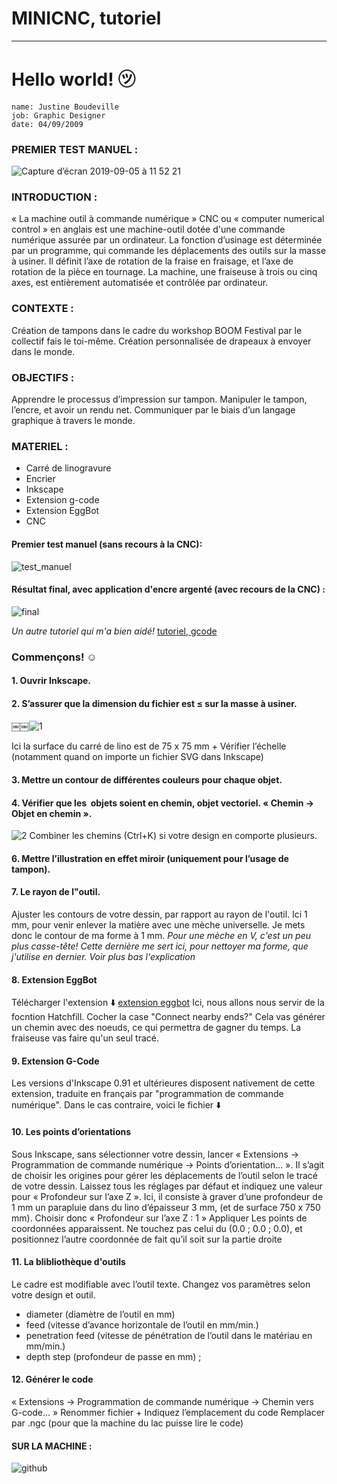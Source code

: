 # MINICNC, tutoriel
---

# Hello world! ㋡

    name: Justine Boudeville
    job: Graphic Designer
    date: 04/09/2009 
    


### PREMIER TEST MANUEL :
![Capture d’écran 2019-09-05 à 11 52 21](https://user-images.githubusercontent.com/54895357/64331800-c0ba6180-cfd3-11e9-9b52-30a5128ebc4c.png)


### INTRODUCTION : 
« La machine outil à commande numérique » CNC ou « computer numerical control » en anglais est une machine-outil dotée d'une commande numérique assurée par un ordinateur. La fonction d’usinage est déterminée par un programme, qui commande les déplacements des outils sur la masse à usiner. Il définit l’axe de rotation de la fraise en fraisage, et l’axe de rotation de la pièce en tournage. La machine, une fraiseuse à trois ou cinq axes, est entièrement automatisée et contrôlée par ordinateur.

### CONTEXTE :
Création de tampons dans le cadre du workshop BOOM Festival par le collectif fais le toi-même.
Création personnalisée de drapeaux à envoyer dans le monde. 
### OBJECTIFS : 
Apprendre le processus d’impression sur tampon.
Manipuler le tampon, l’encre, et avoir un rendu net.
Communiquer par le biais d’un langage graphique à travers le monde. 

### MATERIEL :
- Carré de linogravure
- Encrier
- Inkscape
- Extension g-code
- Extension EggBot
- CNC

#### Premier test manuel (sans recours à la CNC):
![test_manuel](https://00e9e64bacfbcbaf37b68069ff8d1c9af2ce3e8acfb757ba01-apidata.googleusercontent.com/download/storage/v1/b/tuto_minicnc/o/Capture%20d%E2%80%99e%CC%81cran%202019-09-04%20a%CC%80%2016.17.23.png?qk=AD5uMEtJD8UQu0eMgrqaT130LpndE5WITo6m0F962yc0dF-TYAgFh0-CxhfJ5tb9fspqUmQlzaQrd4SxgDM6v807X3knL9Tsn2e4UKGGHEaY9VyPs51tYJpoyWb4RAnjyRQgFk7Fd1eAVu1J2PYxDxKgbS7PZt6bSbzAXDDQleuRKO4PcejQj5_9PtpWgErU758Ba1uPT0_KgyUTg4_e8t65Pi5u-u7uLOhBnr4YUaxtygtbDCp3yY-VK9ZwYPbhKo4etnw-eizuqisZLFglObVFKwbv6g9LqEo8y__YUfQqFoRdqkBG2Hd39s_q50ONQiXLiBC7CWtZpF2fa9CEet49F6WHldM0CD0zRLLzL4wsoBwTDmvrV_4kyMwIhhSElsyFNjrAJ_EsRUiMs4HV_xzOtICnwHerc4HczB1Qbryw-ugPjNbJhIERrXI1s0vju2BONCBB9gaqSZLkynnGiS3sIcB0-FM4oXKwntVA90hKwxPxk_vE3elq2npZDJIKSMOHU8Kn3YmTQ1Y4L9iMxwCGBAR6sJ5l6DrOpfygcPtFUkr8-kTAUb347wds5-I4O6JjFqLj89RO__5oO80yz3q_pMUNMT6OUwHp4__4a1cpbW81805SP_0o8kRJY8d2fvPiijZUy2ACcZOUrGOA6CLxF3zQSdDk3jRkDAsXY_CgHC8JUPUA9NANh2_fD1TYVdKIrd8J3NISfBCjNvFTwmKxPyJntqrLTMMX5vK7rfqGlUu-0N7_ec1YpSDQy0ndRM0sSEOS-9GCafewUjaR6kM44rauCQP98R56osTMdMlxHixLe2x___FCZhA_CeJlJ41QVJBbhPj3le-FZswvY-H0nVqKV1Pb4mTf0SrgNJ5AG4a65o2JTKg)

#### Résultat final, avec application d'encre argenté (avec recours de la CNC) :
![final](https://00e9e64bac4dbf50ca2d9cf8c5da070eef1997640d4cb79cbc-apidata.googleusercontent.com/download/storage/v1/b/tuto_minicnc/o/IMG_20190904_141643.jpg?qk=AD5uMEt9WPYfx3_ZCpeqYBt1HguK_29Q-vIId6Hq5B4QHu97S3-36YK4NUAVz953AvH2REI-b8qKPqdMquJilwhGs3Fj-3AXYk98QiSRXfU28HdLhGUc_vcn9J9ivaiwl1ITQ5K34eomWwbcbQYWOA5-I8zR33SJ3DLc9eldbMTuc75T7bp_5STAmptZ7XuLoYOV3gMF9n88LVfaDATL_VfzYeJzreAEFCrEcm7zwudKuonREfRWVJi7kJt49ViEhxf4fWRQ8TWPkipeSNP04bACZxUQv6dbX86NWJENlz9-zvktjwHwkyyRtdxP2LQD6yrjyfZ7VuatGtjUbWfk5cLJ2E0IDdh8O_U6aJUgZvg3Rh75jV_lgCfVyUmGxpwcBlZENQRm9R2Yp0LGjOK4LpHLOiIZ4c03azGu85NO__mqMEoqoG1-1BVhTSD_IIyc2_DSQTuaw51FUj9W_uQ7oKpIB5ufTTmtThGOzUbdqcnWeWuRWeIdQ_RjKTddHOEjM2h-UcLnsBnTyV01XckoMxgtYwnJtThkg-hmLV1DLSE0nmHvKITNiQXlyuxECHhULWU2fpYoBz0ZrKegp1tu1scj_JTp8Sl6zZmR9aD9gVZldgYeKC-yYDevYW7ldpK8MllktOvpArvVp83pRouiix4nXvV3IyW4dYs2Q0RkOhQRIpt7Oewii4na0K6Ix2YKHe6ceXYy_cLumNPGWkgGfondSFXfQrK4jSsXPIlA1TWxsBj4Q-x7LS-YsQALgzNPPgY9lTyo-_8iwW33BD0Ez3U_Ywk5um6gFtWqF61P248ZISlAsgGF5ds)


_Un autre tutoriel qui m'a bien aidé!_
[tutoriel, gcode](http://wiki.funlab.fr/index.php/Gcode_avec_Inkscape)


### Commençons! ☺

#### 1. Ouvrir Inkscape.

#### 2. S’assurer que la dimension du fichier est  ≤ sur la masse à usiner.

￼￼![1](https://00e9e64bacc6a4b5cc9385ed8f47d8cca76d833345df1838ac-apidata.googleusercontent.com/download/storage/v1/b/tuto_minicnc/o/Capture%20d%E2%80%99e%CC%81cran%202019-09-04%20a%CC%80%2016.23.55.png?qk=AD5uMEsv-_7uV9YWZgjy3jULcGRyLlfdWVOTQBIu75Mzy4qHGz_jm97W0BgVMa6EI0MJt9mQV33M_ZZXpdawUGZ8Zylhscun4LZk1ivfP5HZ4aXnmE6p7QiLRjvlifVYSZ4T6-lH5ig4sHaqbKapCwUXEXeSJh5V_FGz0x3uDrPbqBsf_HqnouEvne_iYN1U26Td1pwGPm7oICCn_HGziyxsokvaeGRxPDcVhynpXWF3s71QJgd8JFEbOAYjSXL2NdGq25s0j6qEk-4fUfHsw_kt-TChuXl-IxBmmFhslFCuRvl1pikx6qznM6W6IY6uz28mSCMf9xLlc9EYOkVqVqO4n0fZrV2qDmUKvZ2ame_lbULZnqoTHAuPLHi2ChDhDn85XDdJ1gOxfxlZ-CODIO12Yih64ud3_tlP3TpLbe8ZMRCIdoMGC1HqA-lmdZGFc52VSW6GONJFExG30YrJ8rLJEHrcpwiW4ckLnjWjLAnPVBkBHljz5Pho5bGrJZWYUpuZIXRR86-n5NG63fmcKjvtsguy0g2Gmuw2wg7jpSa2ycPK58jMspmLk4_6DeOfWj37QjM0vymM5jPJbVsBsM12Fc7tM24oGmJlKtOm0dJkMQaw38IwkLGTI7UR4XljvWM3BWod-mgbYtVFJ27lhdGnmrlKai_qAVOcqYTK77pdm0zDmK4Lb1sWNXOIQQKFQlywfOKuG4qdHo7aMZcZq8-SNIQklmfAeuHsRVP-kFmGB445C4TgT89FWhgq1Ae6CCwsiwuwl2ZQbG6TDJ3LJl55T9ARUE0ei93qwKNbcme7dbPCWaJ3ef5HzUoPNIZbzV3FIv4sWxDau-zecBmbFb8RYkOAveMo3Fkb81-_N4_JmBqLNUeJTa4)

Ici la surface du carré de lino est de 75 x 75 mm + Vérifier l’échelle (notamment quand on importe un fichier SVG dans Inkscape)

#### 3. Mettre un contour de différentes couleurs pour chaque objet.


#### 4. Vérifier que les  objets soient en chemin, objet vectoriel. « Chemin → Objet en chemin ».
![2](https://00e9e64bacb88532ad392442f8b8b692b501d7001aa4085f05-apidata.googleusercontent.com/download/storage/v1/b/tuto_minicnc/o/Capture%20d%E2%80%99e%CC%81cran%202019-09-04%20a%CC%80%2016.26.14.png?qk=AD5uMEsFZoTqHkUcbwwlLFfEOiTjiFtzg7o1hGMMFni3MNil69VWqBDBr2JsXmK4cJheqgHzyBfKyBew5zXuG6K4eQnLWLM2SKgMArZ2kXwUyIgzXlRLJIIebmmVWEMEbKOHlQSJ6w0qfwpGBnYXx0lo8c-OmfQI_mHsSyHcjyAxkSy4C7ZwchHZ6tfva-_2Hjr6WS12RHd98-x3rTXSgE8OyiVCjbqePBE7iDuf0IPWqhNNNsRGa9xd9Z1qFj2GgyA4_OKzKsSfyhWoedYIQLZ4HeyI70olKfYscSFd_O93W8ONJHDaAR9Rp4vEtX5PORk7zX_MCsJIuWKFGwWsBmBEVkdpG9_MsTE52yVn5gT9eAQ5gKRe4qCLMk7ne0MXh9I8YmFQrMPWCqxciNgCiWqBSMm5CGuDaIvgFAEzQMhv0OGu0AvyxSSEux-BYtugdP2Mk-tlQleb5iOF2fyex7-_rdrqrzbPlN-fvzr6Jlxkz--ncMgiNJh-0tKt0327aPZA_3vvmIaHCSP5QJVWBuDRTQfsZteH_rGuiJqO6NzEjqXIIRSYO_PNU0GkIur60cvdtaWpBU4DKCMSE4AKXXQ6jgK8GWrkuqmOLKA7N46Hu-SXf7g8YvinSrV7h160iIyL67suMkrVSMAshMY-EHwE-VpGJKQKhVCXF-qGwixJQpXn_xCYv2NY_xvQ5GJFMUYZI1Fc7eqEIthO3tLKaeimWWdpBxG9qZIYN5n7tTCW_6FcbADUUqRCFcB2r0Mqg9kFrCuHfmmSYi257fTWjNlvfYTdxucNrDBbudkjkiMvKcboF3lQCQSOk-WYvPhGJm4zejoqJKok3gEj2E_DGy4goS15nVVfY5EnMSDSLgu5wcR4ATbg8u0) 
Combiner les chemins (Ctrl+K) si votre design en comporte plusieurs.

#### 6. Mettre l’illustration en effet miroir (uniquement pour l’usage de tampon).
#### 7. Le rayon de l"outil.

Ajuster les contours de votre dessin, par rapport au rayon de l'outil. Ici 1 mm, pour venir enlever la matière avec une mèche universelle. Je mets donc le contour de ma forme à 1 mm.
_Pour une mèche en V, c'est un peu plus casse-tête! Cette dernière me sert ici, pour nettoyer ma forme, que j'utilise en dernier. Voir plus bas l'explication_

#### 8. Extension EggBot
Télécharger l'extension ⬇️
[extension eggbot](https://console.cloud.google.com/storage/browser/tuto_minicnc/EggBot_extensions_v281/)
Ici, nous allons nous servir de la focntion Hatchfill.
Cocher la case "Connect nearby ends?" 
Cela vas générer un chemin avec des noeuds, ce qui permettra de gagner du temps. La fraiseuse vas faire qu'un seul tracé. 

#### 9. Extension G-Code
Les versions d'Inkscape 0.91 et ultérieures disposent nativement de cette extension, traduite en français par "programmation de commande numérique".
Dans le cas contraire, voici le fichier ⬇️

#### 10. Les points d’orientations
Sous Inkscape, sans sélectionner votre dessin, lancer « Extensions → Programmation de commande numérique → Points d’orientation... ». Il s’agit de choisir les origines pour gérer les déplacements de l’outil selon le tracé de votre dessin.
Laissez tous les réglages par défaut et indiquez une valeur pour « Profondeur sur l’axe Z ».
Ici, il consiste à graver d’une profondeur de 1 mm un parapluie dans du lino d’épaisseur 3 mm, (et de surface 750 x 750 mm).
Choisir donc « Profondeur sur l’axe Z : 1 »
Appliquer
Les points de coordonnées apparaissent. 
Ne touchez pas celui du (0.0 ; 0.0 ; 0.0), et positionnez l’autre coordonnée de fait qu’il soit sur la partie droite

#### 11. La blibliothèque d'outils

Le cadre est modifiable avec l’outil texte. 
Changez vos paramètres selon votre design et outil. 

- diameter (diamètre de l’outil en mm) 
- feed (vitesse d’avance horizontale de l’outil en mm/min.) 
- penetration feed (vitesse de pénétration de l’outil dans le matériau en mm/min.) 
- depth step (profondeur de passe en mm) ;

#### 12. Générer le code
« Extensions → Programmation de commande numérique → Chemin vers G-code... »
Renommer fichier + Indiquez l’emplacement du code
Remplacer par .ngc (pour que la machine du lac puisse lire le code)

#### SUR LA MACHINE : 


![github](https://www.weblife.fr/wp-content/uploads/2019/01/github-logo-640x320.png)
